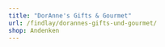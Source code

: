 ```yaml
---
title: "DorAnne's Gifts & Gourmet"
url: /findlay/dorannes-gifts-und-gourmet/
shop: Andenken
---
```

